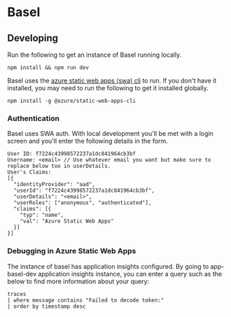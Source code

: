 # Basel

## Developing

Run the following to get an instance of Basel running locally.

```
npm install && npm run dev
```

Basel uses the [azure static web apps (swa) cli](https://azure.github.io/static-web-apps-cli/) to run. If you don't have it installed, you may need to run the following to get it installed globally.

`npm install -g @azure/static-web-apps-cli`

### Authentication

Basel uses SWA auth. With local development you'll be met with a login screen and you'll enter the following details in the form.

```
User ID: f7224c43998572237a1dc841964cb3bf
Username: <email> // Use whatever email you want but make sure to replace below too in userDetails.
User's Claims:
[{
  "identityProvider": "aad",
  "userId": "f7224c43998572237a1dc841964cb3bf",
  "userDetails": "<email>",
  "userRoles": ["anonymous", "authenticated"],
  "claims": [{
    "typ": "name",
    "val": "Azure Static Web Apps"
  }]
}]
```

### Debugging in Azure Static Web Apps

The instance of basel has application insights configured. By going to app-basel-dev application insights instance, you can enter a query such as the below to find more information about your query:

```
traces
| where message contains "Failed to decode token:"
| order by timestamp desc
```
